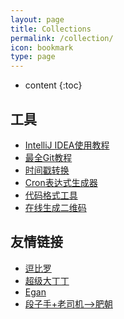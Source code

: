 ```yaml
---
layout: page
title: Collections
permalink: /collection/
icon: bookmark
type: page
---
```


* content
{:toc}


## 工具

- [IntelliJ IDEA使用教程](http://www.phperz.com/special/83.html)
- [最全Git教程](https://git-scm.com/book/zh/v2)
- [时间戳转换](https://tool.lu/timestamp/)
- [Cron表达式生成器](http://cron.qqe2.com/)
- [代码格式工具](http://tool.oschina.net/codeformat/json)
- [在线生成二维码](https://cli.im/)




## 友情链接

- [逗比罗](http://blog.pcluo.com/)
- [超级大丁丁](https://msgcode.github.io/)
- [Egan](http://www.egzosn.com/)
- [段子手+老司机-->肥朝](https://www.jianshu.com/u/f7daa458b874)

